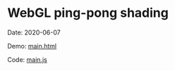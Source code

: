 
# WebGL ping-pong shading

Date: 2020-06-07

Demo: [main.html](main.html)

Code: [main.js](main.js)

